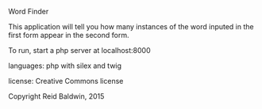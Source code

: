 Word Finder

This application will tell you how many instances of the word inputed in the first form appear in the second form.

To run, start a php server at localhost:8000

languages: php with silex and twig

license: Creative Commons license

Copyright Reid Baldwin, 2015
